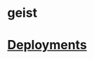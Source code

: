 # geist

# [Deployments](https://github.com/MarkuSchick/geist/blob/main/contracts/ReadMe.md#deployments)
